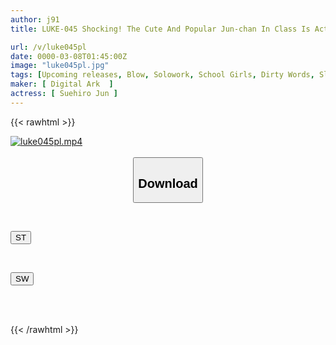 ```yaml
---
author: j91
title: LUKE-045 Shocking! The Cute And Popular Jun-chan In Class Is Actually A Pervert Who Uses Older Men As Toys To Satisfy Her Sexual Desires.

url: /v/luke045pl
date: 0000-03-08T01:45:00Z
image: "luke045pl.jpg"
tags: [Upcoming releases, Blow, Solowork, School Girls, Dirty Words, Slut, Submissive Men	]
maker: [ Digital Ark  ]
actress: [ Suehiro Jun ]
---
```



{{< rawhtml >}}

<div class="video" data-videoid="pending_link_2.html">
    <a href="javascript:;">
        <img src="/v/luke045pl/luke045pl.jpg" width="WIDTH" height="HEIGHT" alt="luke045pl.mp4" loading="lazy">
    </a>
</div>

<script type="text/javascript" src="https://j91.asia/asset/on-demand-pend.js"></script>

<br>
  <link rel="stylesheet" href="https://j91.asia/asset/bs5.css">
  
  <center>
  <button class="btn btn-primary" type="button" data-bs-toggle="collapse" data-bs-target=".multi-collapse" aria-expanded="false" aria-controls="multiCollapseExample1 multiCollapseExample2"><h2>Download</h2></button></center>
</p>
<div class="row">
  <div class="col">
    <div class="collapse multi-collapse" id="multiCollapseExample1">
      <div class="card card-body">
	      	      <br>
<div class="buttons">  
<p><a href="https://j91.asia/pending_link_2.html" target="_blank"><button class="btn-hover color-3"><i class="fa fa-download"></i> ST</button></a></p></div>
    </div>
  </div>
</div>
  <div class="col">
    <div class="collapse multi-collapse" id="multiCollapseExample2">
      <div class="card card-body">
	      <br>
<div class="buttons">
<p><a href="https://j91.asia/pending_link_2.html" target="_blank"><button class="btn-hover color-2"><i class="fa fa-download"></i> SW</button></a></p></div>
<br><br>
      </div>
    </div>
  </div>
</div>

{{< /rawhtml >}}